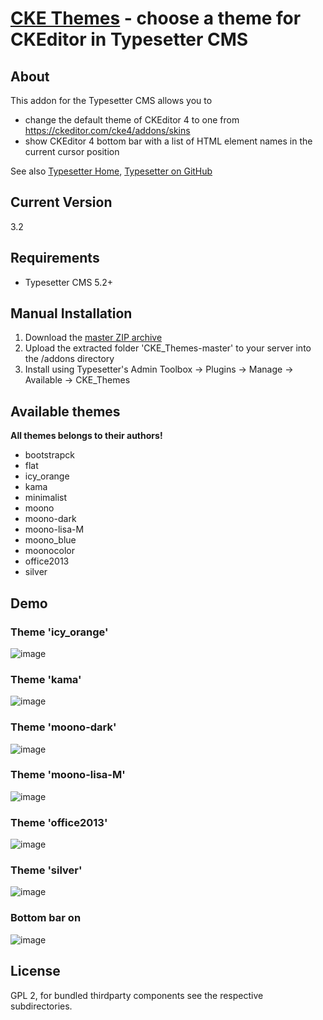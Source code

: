 # [CKE Themes](https://github.com/mahotilo/CKE_Themes) - choose a theme for CKEditor in Typesetter CMS

## About
This addon for the Typesetter CMS allows you to
* change the default theme of CKEditor 4 to one from https://ckeditor.com/cke4/addons/skins
* show CKEditor 4 bottom bar with a list of HTML element names in the current cursor position

See also [Typesetter Home](http://www.typesettercms.com), [Typesetter on GitHub](https://github.com/Typesetter/Typesetter)


## Current Version 
3.2


## Requirements
* Typesetter CMS 5.2+


## Manual Installation
1. Download the [master ZIP archive](https://github.com/mahotilo/CKE_Themes/archive/master.zip)
2. Upload the extracted folder 'CKE_Themes-master' to your server into the /addons directory
3. Install using Typesetter's Admin Toolbox &rarr; Plugins &rarr; Manage &rarr; Available &rarr; CKE_Themes


## Available themes
**All themes belongs to their authors!**

* bootstrapck
* flat
* icy_orange
* kama
* minimalist
* moono
* moono-dark
* moono-lisa-M
* moono_blue
* moonocolor
* office2013
* silver


## Demo
### Theme 'icy_orange'
![image](demo/icy_orange.png)

### Theme 'kama'
![image](demo/kama.png)

### Theme 'moono-dark'
![image](demo/moono-dark.png)

### Theme 'moono-lisa-M'
![image](demo/moono-lisa-M.png)

### Theme 'office2013'
![image](demo/office2013.png)

### Theme 'silver'
![image](demo/silver.png)

### Bottom bar on
![image](demo/bottom_bar.png)

## License
GPL 2, for bundled thirdparty components see the respective subdirectories.
